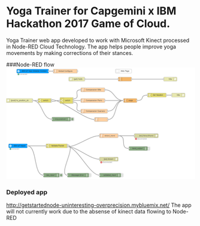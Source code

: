 # Yoga Trainer for Capgemini x IBM Hackathon 2017 Game of Cloud.
Yoga Trainer web app developed to work with Microsoft Kinect processed in Node-RED Cloud Technology. The app helps people improve yoga movements by making corrections of their stances.

###Node-RED flow
![Node-RED flow](/node-red-flow.png?raw=true "Flow")
### Deployed app
http://getstartednode-uninteresting-overprecision.mybluemix.net/
The app will not currently work due to the absense of kinect data flowing to Node-RED

